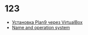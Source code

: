 # 123
- [Установка Plan9 через VirtualBox](https://cdn.discordapp.com/attachments/783338706706759680/789468240879288340/unknown.png)
- [Name and operation system](https://cdn.discordapp.com/attachments/783338706706759680/789468210646089749/unknown.png)
